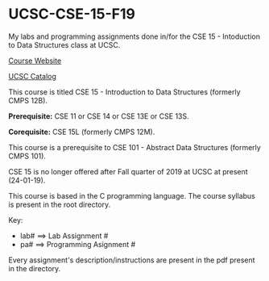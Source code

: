 # UCSC-CSE-15-F19
My labs and programming assignments done in/for the CSE 15 - Intoduction to Data Structures class at UCSC.

[Course Website](https://classes.soe.ucsc.edu/cse015/Fall19/)

[UCSC Catalog](https://catalog.ucsc.edu/Current/General-Catalog/Courses/CSE-Computer-Science-and-Engineering/Lower-Division/CSE-15)

This course is titled CSE 15 - Introduction to Data Structures (formerly CMPS 12B).

**Prerequisite:** CSE 11 or CSE 14 or CSE 13E or CSE 13S.

**Corequisite:** CSE 15L (formerly CMPS 12M).

This course is a prerequisite to CSE 101 - Abstract Data Structures (formerly CMPS 101).

CSE 15 is no longer offered after Fall quarter of 2019 at UCSC at present (24-01-19).

This course is based in the C programming language. The course syllabus is present in the root directory.

Key:
  * lab# ==> Lab Assignment #
  * pa# ==> Programming Asignment #

Every assignment's description/instructions are present in the pdf present in the directory.

